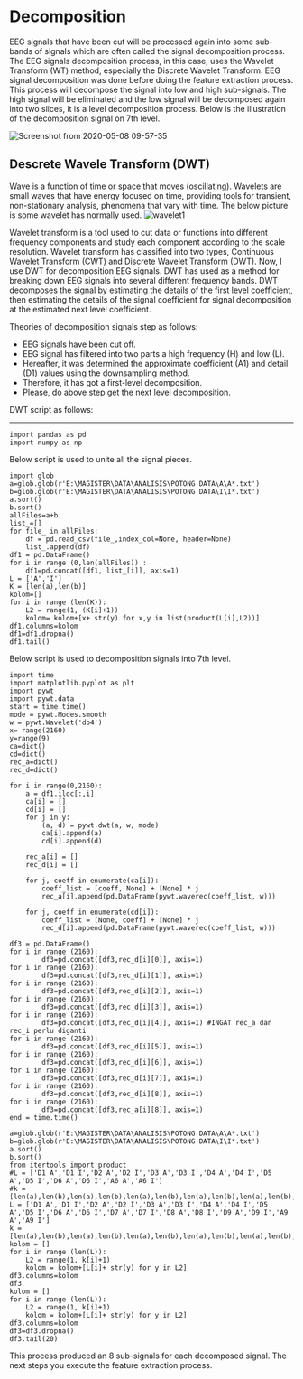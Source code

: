 Decomposition
===
EEG signals that have been cut will be processed again into some sub-bands of signals which are often called the signal decomposition process. The EEG signals decomposition process, in this case, uses the Wavelet Transform (WT) method, especially the Discrete Wavelet Transform. EEG signal decomposition was done before doing the feature extraction process. This process will decompose the signal into low and high sub-signals. The high signal will be eliminated and the low signal will be decomposed again into two slices, it is a level decomposition process.
Below is the illustration of the decomposition signal on 7th level.

![Screenshot from 2020-05-08 09-57-35](https://user-images.githubusercontent.com/10173320/81365498-79f8aa80-9112-11ea-9d08-ed0fb65d2ed5.png)

Descrete Wavele Transform (DWT)
---
Wave is a function of time or space that moves (oscillating). Wavelets are small waves that have energy focused on time, providing tools for transient, non-stationary analysis, phenomena that vary with time. The below picture is some wavelet has normally used. 
![wavelet1](https://user-images.githubusercontent.com/10173320/81378487-9526e280-9131-11ea-9a53-79cf67b427ae.png)

Wavelet transform is a tool used to cut data or functions into different frequency components and study each component according to the scale resolution. Wavelet transform has classified into two types, Continuous Wavelet Transform (CWT) and Discrete Wavelet Transform (DWT). Now, I use DWT for decomposition EEG signals. DWT has used as a method for breaking down EEG signals into several different frequency bands. DWT decomposes the signal by estimating the details of the first level coefficient, then estimating the details of the signal coefficient for signal decomposition at the estimated next level coefficient.

Theories of decomposition signals step as follows:
* EEG signals have been cut off.
* EEG signal has filtered into two parts a high frequency (H) and low (L).
* Hereafter, it was determined the approximate coefficient (A1) and detail (D1) values using the downsampling method.
* Therefore, it has got a first-level decomposition.
* Please, do above step get the next level decomposition.

DWT script as follows:

---
```
import pandas as pd
import numpy as np
```
Below script is used to unite all the signal pieces.
```
import glob
a=glob.glob(r'E:\MAGISTER\DATA\ANALISIS\POTONG DATA\A\A*.txt')
b=glob.glob(r'E:\MAGISTER\DATA\ANALISIS\POTONG DATA\I\I*.txt')
a.sort()
b.sort()
allFiles=a+b
list_=[]
for file_ in allFiles:
    df = pd.read_csv(file_,index_col=None, header=None)
    list_.append(df)
df1 = pd.DataFrame()
for i in range (0,len(allFiles)) :
    df1=pd.concat([df1, list_[i]], axis=1)
L = ['A','I']
K = [len(a),len(b)]
kolom=[]
for i in range (len(K)):
    L2 = range(1, (K[i]+1))
    kolom= kolom+[x+ str(y) for x,y in list(product(L[i],L2))]
df1.columns=kolom
df1=df1.dropna()
df1.tail()
```
Below script is used to decomposition signals into 7th level.
```
import time
import matplotlib.pyplot as plt
import pywt
import pywt.data
start = time.time()
mode = pywt.Modes.smooth
w = pywt.Wavelet('db4')
x= range(2160)
y=range(9)
ca=dict()
cd=dict()
rec_a=dict()
rec_d=dict()

for i in range(0,2160):
    a = df1.iloc[:,i]
    ca[i] = []
    cd[i] = []
    for j in y:
        (a, d) = pywt.dwt(a, w, mode)
        ca[i].append(a)
        cd[i].append(d)

    rec_a[i] = []
    rec_d[i] = []

    for j, coeff in enumerate(ca[i]):
        coeff_list = [coeff, None] + [None] * j
        rec_a[i].append(pd.DataFrame(pywt.waverec(coeff_list, w)))

    for j, coeff in enumerate(cd[i]):
        coeff_list = [None, coeff] + [None] * j
        rec_d[i].append(pd.DataFrame(pywt.waverec(coeff_list, w)))
        
df3 = pd.DataFrame()
for i in range (2160):
        df3=pd.concat([df3,rec_d[i][0]], axis=1)
for i in range (2160):
        df3=pd.concat([df3,rec_d[i][1]], axis=1) 
for i in range (2160):
        df3=pd.concat([df3,rec_d[i][2]], axis=1)
for i in range (2160):
        df3=pd.concat([df3,rec_d[i][3]], axis=1) 
for i in range (2160):
        df3=pd.concat([df3,rec_d[i][4]], axis=1) #INGAT rec_a dan rec_i perlu diganti
for i in range (2160):
        df3=pd.concat([df3,rec_d[i][5]], axis=1) 
for i in range (2160):
        df3=pd.concat([df3,rec_d[i][6]], axis=1)
for i in range (2160):
        df3=pd.concat([df3,rec_d[i][7]], axis=1)
for i in range (2160):
        df3=pd.concat([df3,rec_d[i][8]], axis=1)
for i in range (2160):
        df3=pd.concat([df3,rec_a[i][8]], axis=1) 
end = time.time()

a=glob.glob(r'E:\MAGISTER\DATA\ANALISIS\POTONG DATA\A\A*.txt')
b=glob.glob(r'E:\MAGISTER\DATA\ANALISIS\POTONG DATA\I\I*.txt')
a.sort()
b.sort()
from itertools import product
#L = ['D1 A','D1 I','D2 A','D2 I','D3 A','D3 I','D4 A','D4 I','D5 A','D5 I','D6 A','D6 I','A6 A','A6 I']
#k = [len(a),len(b),len(a),len(b),len(a),len(b),len(a),len(b),len(a),len(b),len(a),len(b),len(a),len(b)]
L = ['D1 A','D1 I','D2 A','D2 I','D3 A','D3 I','D4 A','D4 I','D5 A','D5 I','D6 A','D6 I','D7 A','D7 I','D8 A','D8 I','D9 A','D9 I','A9 A','A9 I']
k = [len(a),len(b),len(a),len(b),len(a),len(b),len(a),len(b),len(a),len(b),len(a),len(b),len(a),len(b),len(a),len(b),len(a),len(b),len(a),len(b)]
kolom = []
for i in range (len(L)):
    L2 = range(1, k[i]+1)
    kolom = kolom+[L[i]+ str(y) for y in L2]
df3.columns=kolom
df3
kolom = []
for i in range (len(L)):
    L2 = range(1, k[i]+1)
    kolom = kolom+[L[i]+ str(y) for y in L2]
df3.columns=kolom
df3=df3.dropna()
df3.tail(20)
```
This process produced an 8 sub-signals for each decomposed signal. The next steps you execute the feature extraction process.

